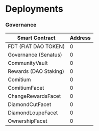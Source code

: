 # Deployments

### Governance

<table><thead><tr><th>Smart Contract</th><th data-type="number">Address</th></tr></thead><tbody><tr><td>FDT (FIAT DAO TOKEN)</td><td>0</td></tr><tr><td>Governance (Senatus)</td><td>0</td></tr><tr><td>CommunityVault</td><td>0</td></tr><tr><td>Rewards (DAO Staking)</td><td>0</td></tr><tr><td>Comitium</td><td>0</td></tr><tr><td>ComitiumFacet</td><td>0</td></tr><tr><td>ChangeRewardsFacet</td><td>0</td></tr><tr><td>DiamondCutFacet</td><td>0</td></tr><tr><td>DiamondLoupeFacet</td><td>0</td></tr><tr><td>OwnershipFacet</td><td>0</td></tr></tbody></table>
